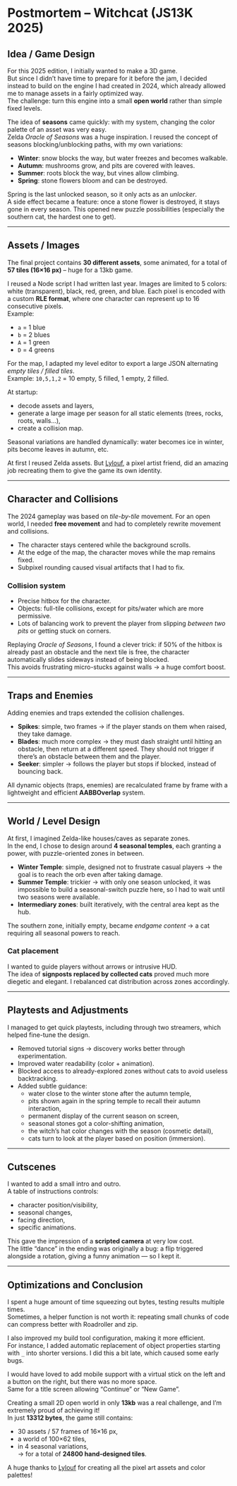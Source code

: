 # Postmortem – Witchcat (JS13K 2025)

## Idea / Game Design

For this 2025 edition, I initially wanted to make a 3D game.  
But since I didn’t have time to prepare for it before the jam, I decided instead to build on the engine I had created in 2024, which already allowed me to manage assets in a fairly optimized way.  
The challenge: turn this engine into a small **open world** rather than simple fixed levels.

The idea of **seasons** came quickly: with my system, changing the color palette of an asset was very easy.  
Zelda _Oracle of Seasons_ was a huge inspiration. I reused the concept of seasons blocking/unblocking paths, with my own variations:

- **Winter**: snow blocks the way, but water freezes and becomes walkable.
- **Autumn**: mushrooms grow, and pits are covered with leaves.
- **Summer**: roots block the way, but vines allow climbing.
- **Spring**: stone flowers bloom and can be destroyed.

Spring is the last unlocked season, so it only acts as an _unlocker_.  
A side effect became a feature: once a stone flower is destroyed, it stays gone in every season. This opened new puzzle possibilities (especially the southern cat, the hardest one to get).

---

## Assets / Images

The final project contains **30 different assets**, some animated, for a total of **57 tiles (16×16 px)** – huge for a 13kb game.

I reused a Node script I had written last year. Images are limited to 5 colors: white (transparent), black, red, green, and blue. Each pixel is encoded with a custom **RLE format**, where one character can represent up to 16 consecutive pixels.  
Example:

- `a` = 1 blue
- `b` = 2 blues
- `A` = 1 green
- `D` = 4 greens

For the map, I adapted my level editor to export a large JSON alternating _empty tiles / filled tiles_.  
Example: `10,5,1,2` = 10 empty, 5 filled, 1 empty, 2 filled.

At startup:

- decode assets and layers,
- generate a large image per season for all static elements (trees, rocks, roots, walls…),
- create a collision map.

Seasonal variations are handled dynamically: water becomes ice in winter, pits become leaves in autumn, etc.

At first I reused Zelda assets. But [Lylouf](https://x.com/lylouf13), a pixel artist friend, did an amazing job recreating them to give the game its own identity.

---

## Character and Collisions

The 2024 gameplay was based on _tile-by-tile_ movement. For an open world, I needed **free movement** and had to completely rewrite movement and collisions.

- The character stays centered while the background scrolls.
- At the edge of the map, the character moves while the map remains fixed.
- Subpixel rounding caused visual artifacts that I had to fix.

### Collision system

- Precise hitbox for the character.
- Objects: full-tile collisions, except for pits/water which are more permissive.
- Lots of balancing work to prevent the player from slipping _between two pits_ or getting stuck on corners.

Replaying _Oracle of Seasons_, I found a clever trick: if 50% of the hitbox is already past an obstacle and the next tile is free, the character automatically slides sideways instead of being blocked.  
This avoids frustrating micro-stucks against walls → a huge comfort boost.

---

## Traps and Enemies

Adding enemies and traps extended the collision challenges.

- **Spikes**: simple, two frames → if the player stands on them when raised, they take damage.
- **Blades**: much more complex → they must dash straight until hitting an obstacle, then return at a different speed. They should not trigger if there’s an obstacle between them and the player.
- **Seeker**: simpler → follows the player but stops if blocked, instead of bouncing back.

All dynamic objects (traps, enemies) are recalculated frame by frame with a lightweight and efficient **AABBOverlap** system.

---

## World / Level Design

At first, I imagined Zelda-like houses/caves as separate zones.  
In the end, I chose to design around **4 seasonal temples**, each granting a power, with puzzle-oriented zones in between.

- **Winter Temple**: simple, designed not to frustrate casual players → the goal is to reach the orb even after taking damage.
- **Summer Temple**: trickier → with only one season unlocked, it was impossible to build a seasonal-switch puzzle here, so I had to wait until two seasons were available.
- **Intermediary zones**: built iteratively, with the central area kept as the hub.

The southern zone, initially empty, became _endgame content_ → a cat requiring all seasonal powers to reach.

### Cat placement

I wanted to guide players without arrows or intrusive HUD.  
The idea of **signposts replaced by collected cats** proved much more diegetic and elegant. I rebalanced cat distribution across zones accordingly.

---

## Playtests and Adjustments

I managed to get quick playtests, including through two streamers, which helped fine-tune the design.

- Removed tutorial signs → discovery works better through experimentation.
- Improved water readability (color + animation).
- Blocked access to already-explored zones without cats to avoid useless backtracking.
- Added subtle guidance:
  - water close to the winter stone after the autumn temple,
  - pits shown again in the spring temple to recall their autumn interaction,
  - permanent display of the current season on screen,
  - seasonal stones got a color-shifting animation,
  - the witch’s hat color changes with the season (cosmetic detail),
  - cats turn to look at the player based on position (immersion).

---

## Cutscenes

I wanted to add a small intro and outro.  
A table of instructions controls:

- character position/visibility,
- seasonal changes,
- facing direction,
- specific animations.

This gave the impression of a **scripted camera** at very low cost.  
The little “dance” in the ending was originally a bug: a flip triggered alongside a rotation, giving a funny animation — so I kept it.

---

## Optimizations and Conclusion

I spent a huge amount of time squeezing out bytes, testing results multiple times.  
Sometimes, a helper function is not worth it: repeating small chunks of code can compress better with Roadroller and zip.

I also improved my build tool configuration, making it more efficient.  
For instance, I added automatic replacement of object properties starting with `_` into shorter versions. I did this a bit late, which caused some early bugs.

I would have loved to add mobile support with a virtual stick on the left and a button on the right, but there was no more space.  
Same for a title screen allowing “Continue” or “New Game”.

Creating a small 2D open world in only **13kb** was a real challenge, and I’m extremely proud of achieving it!  
In just **13312 bytes**, the game still contains:

- 30 assets / 57 frames of 16×16 px,
- a world of 100×62 tiles,
- in 4 seasonal variations,  
  → for a total of **24800 hand-designed tiles**.

A huge thanks to [Lylouf](https://x.com/lylouf13) for creating all the pixel art assets and color palettes!
